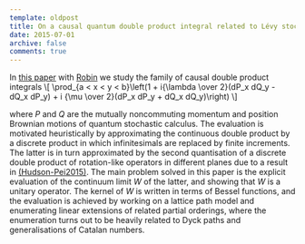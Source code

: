 ```yaml
---
template: oldpost
title: On a causal quantum double product integral related to Lévy stochastic area.
date: 2015-07-01
archive: false
comments: true
---
```

In [this paper](https://arxiv.org/abs/1506.04294) with [Robin](http://homepages.lboro.ac.uk/~marh3/) we study the family of causal double product integrals 
\\[ 
\\prod_{a < x < y < b}\\left(1 + i{\\lambda \\over 2}(dP_x dQ_y - dQ_x dP_y) + i {\\mu \\over 2}(dP_x dP_y + dQ_x dQ_y)\\right) 
\\]

where $P$ and $Q$ are the mutually noncommuting momentum and position Brownian motions of quantum stochastic calculus. The evaluation is motivated heuristically by approximating the continuous double product by a discrete product in which infinitesimals are replaced by finite increments. The latter is in turn approximated by the second quantisation of a discrete double product of rotation-like operators in different planes due to a result in [(Hudson-Pei2015)](http://www.actaphys.uj.edu.pl/findarticle?series=Reg&vol=46&page=1851). The main problem solved in this paper is the explicit evaluation of the continuum limit $W$ of the latter, and showing that $W$ is a unitary operator. The kernel of $W$ is written in terms of Bessel functions, and the evaluation is achieved by working on a lattice path model and enumerating linear extensions of related partial orderings, where the enumeration turns out to be heavily related to Dyck paths and generalisations of Catalan numbers.
